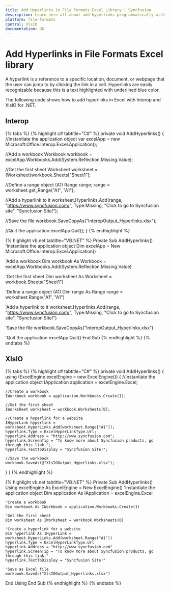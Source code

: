 ```yaml
---
title: Add Hyperlinks in File Formats Excel Library | Syncfusion
description: Learn here all about add hyperlinks programmatically with example in the Syncfusion Essential File Formats Excel library, its elements, and more details.
platform: file-formats
control: XlsIO
documentation: UG
---
```


# Add Hyperlinks in File Formats Excel library

A hyperlink is a reference to a specific location, document, or webpage that the user can jump to by clicking the link in a cell. Hyperlinks are easily recognizable because this is a text highlighted with underlined blue color.

The following code shows how to add hyperlinks in Excel with Interop and XlsIO for .NET.

## Interop

{% tabs %}
{% highlight c# tabtitle="C#" %}
private void AddHyperlinks()
{
  //Instantiate the application object
  var excelApp = new Microsoft.Office.Interop.Excel.Application();

  //Add a workbook
  Workbook workbook = excelApp.Workbooks.Add(System.Reflection.Missing.Value);

  //Get the first sheet
  Worksheet worksheet = (Worksheet)workbook.Sheets["Sheet1"];

  //Define a range object (A1)
  Range range;
  range = worksheet.get_Range("A1", "A1");

  //Add a hyperlink to it
  worksheet.Hyperlinks.Add(range, "https://www.syncfusion.com/", Type.Missing, "Click to go to Syncfusion site", "Syncfusion Site!");

  //Save the file
  workbook.SaveCopyAs("InteropOutput_Hyperlinks.xlsx");

  //Quit the application
  excelApp.Quit();
}
{% endhighlight %}

{% highlight vb.net tabtitle="VB.NET" %}
Private Sub AddHyperlinks()
  'Instantiate the application object
  Dim excelApp = New Microsoft.Office.Interop.Excel.Application()

  'Add a workbook
  Dim workbook As Workbook = excelApp.Workbooks.Add(System.Reflection.Missing.Value)

  'Get the first sheet
  Dim worksheet As Worksheet = workbook.Sheets("Sheet1")

  'Define a range object (A1)
  Dim range As Range
  range = worksheet.Range("A1", "A1")

  'Add a hyperlink to it
  worksheet.Hyperlinks.Add(range, "https://www.syncfusion.com/", Type.Missing, "Click to go to Syncfusion site", "Syncfusion Site!")

  'Save the file
  workbook.SaveCopyAs("InteropOutput_Hyperlinks.xlsx")

  'Quit the application
  excelApp.Quit()
End Sub
{% endhighlight %}
{% endtabs %}

## XlsIO

{% tabs %}
{% highlight c# tabtitle="C#" %}
private void AddHyperlinks()
{
  using (ExcelEngine excelEngine = new ExcelEngine())
  {
    //Instantiate the application object
    IApplication application = excelEngine.Excel;

    //Create a workbook
    IWorkbook workbook = application.Workbooks.Create(1);

    //Get the first sheet
    IWorksheet worksheet = workbook.Worksheets[0];

    //Create a hyperlink for a website
    IHyperLink hyperlink = worksheet.HyperLinks.Add(worksheet.Range["A1"]);
    hyperlink.Type = ExcelHyperLinkType.Url;
    hyperlink.Address = "http://www.syncfusion.com";
    hyperlink.ScreenTip = "To know more about Syncfusion products, go through this link.";
    hyperlink.TextToDisplay = "Syncfusion Site!";

    //Save the workbook
    workbook.SaveAs(@"XlsIOOutput_Hyperlinks.xlsx");
  }
}
{% endhighlight %}

{% highlight vb.net tabtitle="VB.NET" %}
Private Sub AddHyperlinks()
  Using excelEngine As ExcelEngine = New ExcelEngine()
    'Instantiate the application object
    Dim application As IApplication = excelEngine.Excel

    'Create a workbook
    Dim workbook As IWorkbook = application.Workbooks.Create(1)

    'Get the first sheet
    Dim worksheet As IWorksheet = workbook.Worksheets(0)

    'Create a hyperlink for a website
    Dim hyperlink As IHyperLink = worksheet.HyperLinks.Add(worksheet.Range("A1"))
    hyperlink.Type = ExcelHyperLinkType.Url
    hyperlink.Address = "http://www.syncfusion.com"
    hyperlink.ScreenTip = "To know more about Syncfusion products, go through this link."
    hyperlink.TextToDisplay = "Syncfusion Site!"

    'Save as Excel file
    workbook.SaveAs("XlsIOOutput_Hyperlinks.xlsx")
  End Using
End Sub
{% endhighlight %}
{% endtabs %}
